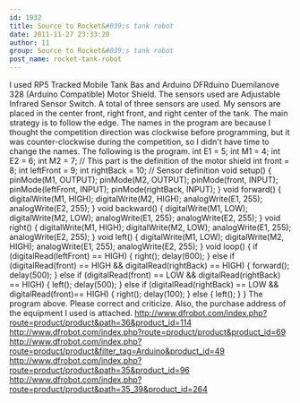 ```yaml
---
id: 1932
title: Source to Rocket&#039;s tank robot
date: 2011-11-27 23:33:20
author: 11
group: Source to Rocket&#039;s tank robot
post_name: rocket-tank-robot
---
```


I used RP5 Tracked Mobile Tank Bas and Arduino DFRduino Duemilanove 328 (Arduino Compatible) Motor Shield. The sensors used are Adjustable Infrared Sensor Switch. A total of three sensors are used. My sensors are placed in the center front, right front, and right center of the tank. The main strategy is to follow the edge. The names in the program are because I thought the competition direction was clockwise before programming, but it was counter-clockwise during the competition, so I didn't have time to change the names. The following is the program. int E1 = 5; int M1 = 4; int E2 = 6; int M2 = 7; // This part is the definition of the motor shield int front = 8; int leftFront = 9; int rightBack = 10; // Sensor definition void setup() { pinMode(M1, OUTPUT); pinMode(M2, OUTPUT); pinMode(front, INPUT); pinMode(leftFront, INPUT); pinMode(rightBack, INPUT); } void forward() { digitalWrite(M1, HIGH); digitalWrite(M2, HIGH); analogWrite(E1, 255); analogWrite(E2, 255); } void backward() { digitalWrite(M1, LOW); digitalWrite(M2, LOW); analogWrite(E1, 255); analogWrite(E2, 255); } void right() { digitalWrite(M1, HIGH); digitalWrite(M2, LOW); analogWrite(E1, 255); analogWrite(E2, 255); } void left() { digitalWrite(M1, LOW); digitalWrite(M2, HIGH); analogWrite(E1, 255); analogWrite(E2, 255); } void loop() { if (digitalRead(leftFront) == HIGH) { right(); delay(600); } else if (digitalRead(front) == HIGH && digitalRead(rightBack) == HIGH) { forward(); delay(500); } else if (digitalRead(front) == LOW && digitalRead(rightBack) == HIGH) { left(); delay(500); } else if (digitalRead(rightBack) == LOW && digitalRead(front)== HIGH) { right(); delay(100); } else { left(); } }  The program above. Please correct and criticize. Also, the purchase address of the equipment I used is attached. http://www.dfrobot.com/index.php?route=product/product&path=36&product_id=114 http://www.dfrobot.com/index.php?route=product/product&product_id=69 http://www.dfrobot.com/index.php?route=product/product&filter_tag=Arduino&product_id=49 http://www.dfrobot.com/index.php?route=product/product&path=35&product_id=96 http://www.dfrobot.com/index.php?route=product/product&path=35_39&product_id=264